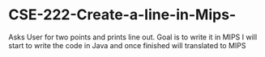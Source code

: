 # CSE-222-Create-a-line-in-Mips-
Asks User for two points and prints line out. Goal is to write it in MIPS
I will start to write the code in Java and once finished will translated to MIPS
